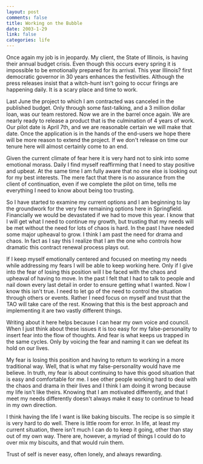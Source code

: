 ```yaml
--- 
layout: post
comments: false
title: Working on the Bubble
date: 2003-1-29
link: false
categories: life
---
```

Once again my job is in jeopardy. My client, the State of Illinois, is having their annual budget crisis.  Even though this occurs every spring it is impossible to be emotionally prepared for its arrival. This year Illinois? first democratic governor in 30 years enhances the festivities. Although the press releases insist that a witch-hunt isn't going to occur firings are happening daily. It is a scary place and time to work.

Last June the project to which I am contracted was canceled in the published budget. Only through some fast-talking, and a 3 million dollar loan, was our team restored. Now we are in the barrel once again. We are nearly ready to release a product that is the culmination of 4 years of work. Our pilot date is April 7th, and we are reasonable certain we will make that date. Once the application is in the hands of the end-users we hope there will be more reason to extend the project. If we don't release on time our tenure here will almost certainly come to an end.

Given the current climate of fear here it is very hard not to sink into some emotional morass. Daily I find myself reaffirming that I need to stay positive and upbeat. At the same time I am fully aware that no one else is looking out for my best interests. The mere fact that there is no assurance from the client of continuation, even if we complete the pilot on time, tells me everything I need to know about being too trusting.

So I have started to examine my current options and I am beginning to lay the groundwork for the very few remaining options here in Springfield. Financially we would be devastated if we had to move this year. I know that I will get what I need to continue my growth, but trusting that my needs will be met without the need for lots of chaos is hard. In the past I have needed some major upheaval to grow. I think I am past the need for drama and chaos. In fact as I say this I realize that I am the one who controls how dramatic this contract renewal process plays out.

If I keep myself emotionally centered and focused on meeting my needs while addressing my fears I will be able to keep working here. Only if I give into the fear of losing this position will I be faced with the chaos and upheaval of having to move. In the past I felt that I had to talk to people and nail down every last detail in order to ensure getting what I wanted. Now I know this isn't true. I need to let go of the need to control the situation through others or events. Rather I need focus on myself and trust that the TAO will take care of the rest. Knowing that this is the best approach and implementing it are two vastly different things.

Writing about it here helps because I can hear my own voice and council. When I just think about these issues it is too easy for my false-personality to insert fear into the flow of thoughts. And fear is what keeps us trapped in the same cycles. Only by voicing the fear and naming it can we defeat its hold on our lives.

My fear is losing this position and having to return to working in a more traditional way. Well, that is what my false-personality would have me believe. In truth, my fear is about continuing to have this good situation that is easy and comfortable for me. I see other people working hard to deal with the chaos and drama in their lives and I think I am doing it wrong because my life isn't like theirs. Knowing that I am motivated differently, and that I meet my needs differently doesn't always make it easy to continue to head in my own direction.

I think having the life I want is like baking biscuits. The recipe is so simple it is very hard to do well. There is little room for error. In life, at least my current situation, there isn't much I can do to keep it going, other than stay out of my own way. There are, however, a myriad of things I could do to over mix my biscuits, and that would ruin them.

Trust of self is never easy, often lonely, and always rewarding.
